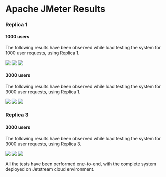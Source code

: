 # Apache JMeter Results

### Replica 1

#### 1000 users
The following results have been observed while load testing the system for 1000 user requests, using Replica 1.

![](https://raw.githubusercontent.com/airavata-courses/DevoTeam/Develop/j1000_1_r1.png)
![](https://raw.githubusercontent.com/airavata-courses/DevoTeam/Develop/j1000_2_r2.png)
![](https://raw.githubusercontent.com/airavata-courses/DevoTeam/Develop/j1000_3_r3.png)

#### 3000 users
The following results have been observed while load testing the system for 3000 user requests, using Replica 1.

![](https://raw.githubusercontent.com/airavata-courses/DevoTeam/Develop/j3k_r1_1.png)
![](https://raw.githubusercontent.com/airavata-courses/DevoTeam/Develop/j3k_r1_2.png)
![](https://raw.githubusercontent.com/airavata-courses/DevoTeam/Develop/j3k_r1_3.png)


### Replica 3

#### 3000 users
The following results have been observed while load testing the system for 3000 user requests, using Replica 3.

![](https://github.com/airavata-courses/DevoTeam/blob/Develop/j3k_r3_1.png)
![](https://github.com/airavata-courses/DevoTeam/blob/Develop/j3k_r3_2.png)
![](https://github.com/airavata-courses/DevoTeam/blob/Develop/j3k_r3_3.png)

All the tests have been performed ene-to-end, with the complete system deployed on Jetstream cloud environment.
